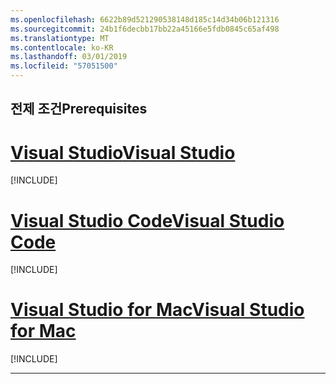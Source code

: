 ```yaml
---
ms.openlocfilehash: 6622b89d521290538148d185c14d34b06b121316
ms.sourcegitcommit: 24b1f6decbb17bb22a45166e5fdb0845c65af498
ms.translationtype: MT
ms.contentlocale: ko-KR
ms.lasthandoff: 03/01/2019
ms.locfileid: "57051500"
---
```

## <a name="prerequisites"></a><span data-ttu-id="4b2c4-101">전제 조건</span><span class="sxs-lookup"><span data-stu-id="4b2c4-101">Prerequisites</span></span>

# <a name="visual-studiotabvisual-studio"></a>[<span data-ttu-id="4b2c4-102">Visual Studio</span><span class="sxs-lookup"><span data-stu-id="4b2c4-102">Visual Studio</span></span>](#tab/visual-studio)

[!INCLUDE[](~/includes/net-core-prereqs-vs-2.2.md)]

# <a name="visual-studio-codetabvisual-studio-code"></a>[<span data-ttu-id="4b2c4-103">Visual Studio Code</span><span class="sxs-lookup"><span data-stu-id="4b2c4-103">Visual Studio Code</span></span>](#tab/visual-studio-code)

[!INCLUDE[](~/includes/net-core-prereqs-vsc-2.2.md)]

# <a name="visual-studio-for-mactabvisual-studio-mac"></a>[<span data-ttu-id="4b2c4-104">Visual Studio for Mac</span><span class="sxs-lookup"><span data-stu-id="4b2c4-104">Visual Studio for Mac</span></span>](#tab/visual-studio-mac)

[!INCLUDE[](~/includes/net-core-prereqs-mac-2.2.md)]

---